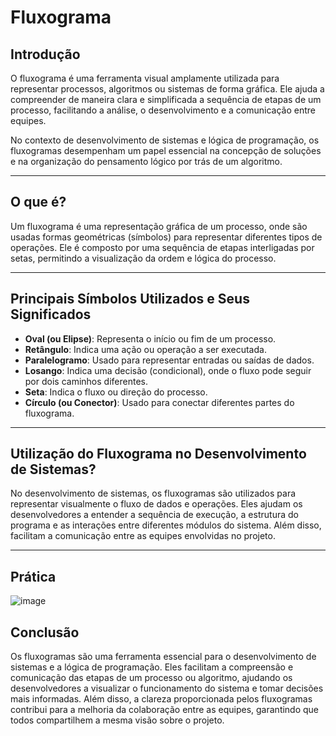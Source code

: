 # Fluxograma

## Introdução
O fluxograma é uma ferramenta visual amplamente utilizada para representar processos, algoritmos ou sistemas de forma gráfica. Ele ajuda a compreender de maneira clara e simplificada a sequência de etapas de um processo, facilitando a análise, o desenvolvimento e a comunicação entre equipes.

No contexto de desenvolvimento de sistemas e lógica de programação, os fluxogramas desempenham um papel essencial na concepção de soluções e na organização do pensamento lógico por trás de um algoritmo.

---

## O que é?
Um fluxograma é uma representação gráfica de um processo, onde são usadas formas geométricas (símbolos) para representar diferentes tipos de operações. Ele é composto por uma sequência de etapas interligadas por setas, permitindo a visualização da ordem e lógica do processo.

---

## Principais Símbolos Utilizados e Seus Significados
- **Oval (ou Elipse)**: Representa o início ou fim de um processo.
- **Retângulo**: Indica uma ação ou operação a ser executada.
- **Paralelogramo**: Usado para representar entradas ou saídas de dados.
- **Losango**: Indica uma decisão (condicional), onde o fluxo pode seguir por dois caminhos diferentes.
- **Seta**: Indica o fluxo ou direção do processo.
- **Círculo (ou Conector)**: Usado para conectar diferentes partes do fluxograma.

---

## Utilização do Fluxograma no Desenvolvimento de Sistemas?

No desenvolvimento de sistemas, os fluxogramas são utilizados para representar visualmente o fluxo de dados e operações. Eles ajudam os desenvolvedores a entender a sequência de execução, a estrutura do programa e as interações entre diferentes módulos do sistema. Além disso, facilitam a comunicação entre as equipes envolvidas no projeto.

---

## Prática
![image](https://github.com/user-attachments/assets/1beec3b6-778b-4885-af10-9c3914cc0779)


## Conclusão

Os fluxogramas são uma ferramenta essencial para o desenvolvimento de sistemas e a lógica de programação. Eles facilitam a compreensão e comunicação das etapas de um processo ou algoritmo, ajudando os desenvolvedores a visualizar o funcionamento do sistema e tomar decisões mais informadas. Além disso, a clareza proporcionada pelos fluxogramas contribui para a melhoria da colaboração entre as equipes, garantindo que todos compartilhem a mesma visão sobre o projeto.
